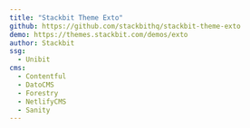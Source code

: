 ```yaml
---
title: "Stackbit Theme Exto"
github: https://github.com/stackbithq/stackbit-theme-exto
demo: https://themes.stackbit.com/demos/exto
author: Stackbit
ssg:
  - Unibit
cms:
  - Contentful
  - DatoCMS
  - Forestry
  - NetlifyCMS
  - Sanity
---
```

